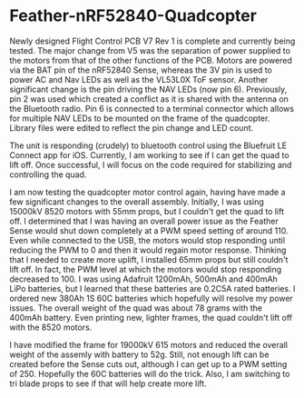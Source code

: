 # Feather-nRF52840-Quadcopter

Newly designed Flight Control PCB V7 Rev 1 is complete and currently being tested.  The major change from V5 was the separation of power supplied to the motors from that of the other functions of the PCB.  Motors are powered via the BAT pin of the nRF52840 Sense, whereas the 3V pin is used to power AC and Nav LEDs as well as the VL53L0X ToF sensor.  Another significant change is the pin driving the NAV LEDs (now pin 6). Previously, pin 2 was used which created a conflict as it is shared with the antenna on the Bluetooth radio.  Pin 6 is connected to a terminal connector which allows for multiple NAV LEDs to be mounted on the frame of the quadcopter.  Library files were edited to reflect the pin change and LED count.

The unit is responding (crudely) to bluetooth control using the Bluefruit LE Connect app for iOS.  Currently, I am working to see if I can get the quad to lift off.  Once successful, I will focus on the code required for stabilizing and controlling the quad.  

I am now testing the quadcopter motor control again, having have made a few significant changes to the overall assembly.  Initially, I was using 15000kV 8520 motors with 55mm props, but I couldn't get the quad to lift off.  I determined that I was having an overall power issue as the Feather Sense would shut down completely at a PWM speed setting of around 110.  Even while connected to the USB, the motors would stop responding until reducing the PWM to 0 and then it would regain motor response.  Thinking that I needed to create more uplift, I installed 65mm props but still couldn't lift off.  In fact, the PWM level at which the motors would stop responding decreased to 100.  I was using Adafruit 1200mAh, 500mAh and 400mAh LiPo batteries, but I learned that these batteries are 0.2C5A rated batteries.  I ordered new 380Ah 1S 60C  batteries which hopefully will resolve my power issues. The overall weight of the quad was about 78 grams with the 400mAh battery.  Even printing new, lighter frames, the quad couldn't lift off with the 8520 motors.

I have modified the frame for 19000kV 615 motors and reduced the overall weight of the assemly with battery to 52g.  Still, not enough lift can be created before the Sense cuts out, although I can get up to a PWM setting of 250.  Hopefully the 60C batteries will do the trick.  Also, I am switching to tri blade props to see if that will help create more lift. 
